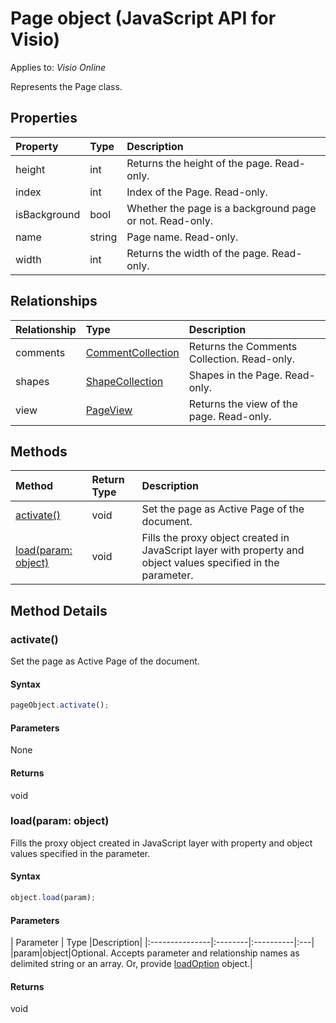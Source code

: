 # Page object (JavaScript API for Visio)

Applies to: _Visio Online_

Represents the Page class.

## Properties

| Property	   | Type	|Description|
|:---------------|:--------|:----------|
|height|int|Returns the height of the page. Read-only.|
|index|int|Index of the Page. Read-only.|
|isBackground|bool|Whether the page is a background page or not. Read-only.|
|name|string|Page name. Read-only.|
|width|int|Returns the width of the page. Read-only.|

## Relationships
| Relationship | Type	|Description|
|:---------------|:--------|:----------|
|comments|[CommentCollection](commentcollection.md)|Returns the Comments Collection. Read-only.|
|shapes|[ShapeCollection](shapecollection.md)|Shapes in the Page. Read-only.|
|view|[PageView](pageview.md)|Returns the view of the page. Read-only.|

## Methods

| Method		   | Return Type	|Description|
|:---------------|:--------|:----------|
|[activate()](#activate)|void|Set the page as Active Page of the document.|
|[load(param: object)](#loadparam-object)|void|Fills the proxy object created in JavaScript layer with property and object values specified in the parameter.|

## Method Details


### activate()
Set the page as Active Page of the document.

#### Syntax
```js
pageObject.activate();
```

#### Parameters
None

#### Returns
void

### load(param: object)
Fills the proxy object created in JavaScript layer with property and object values specified in the parameter.

#### Syntax
```js
object.load(param);
```

#### Parameters
| Parameter	   | Type	|Description|
|:---------------|:--------|:----------|:---|
|param|object|Optional. Accepts parameter and relationship names as delimited string or an array. Or, provide [loadOption](loadoption.md) object.|

#### Returns
void
